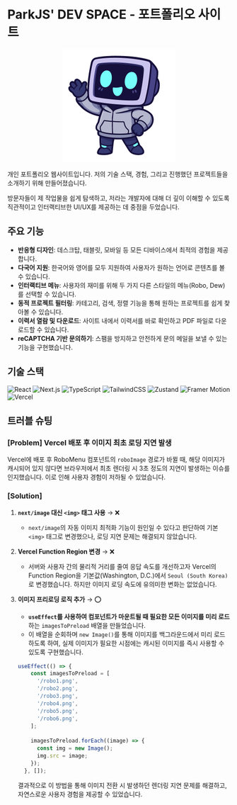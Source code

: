 # ParkJS' DEV SPACE - 포트폴리오 사이트
<p align="center">
    <img src="./public/robo1.png" width="256" height="256">
</p>

개인 포트폴리오 웹사이트입니다. 저의 기술 스택, 경험, 그리고 진행했던 프로젝트들을 소개하기 위해 만들어졌습니다.

방문자들이 제 작업물을 쉽게 탐색하고, 저라는 개발자에 대해 더 깊이 이해할 수 있도록 직관적이고 인터랙티브한 UI/UX를 제공하는 데 중점을 두었습니다.

## 주요 기능

* **반응형 디자인**: 데스크탑, 태블릿, 모바일 등 모든 디바이스에서 최적의 경험을 제공합니다.
* **다국어 지원**: 한국어와 영어를 모두 지원하여 사용자가 원하는 언어로 콘텐츠를 볼 수 있습니다.
* **인터랙티브 메뉴**: 사용자의 재미를 위해 두 가지 다른 스타일의 메뉴(Robo, Dew)를 선택할 수 있습니다.
* **동적 프로젝트 필터링**: 카테고리, 검색, 정렬 기능을 통해 원하는 프로젝트를 쉽게 찾아볼 수 있습니다.
* **이력서 열람 및 다운로드**: 사이트 내에서 이력서를 바로 확인하고 PDF 파일로 다운로드할 수 있습니다.
* **reCAPTCHA 기반 문의하기**: 스팸을 방지하고 안전하게 문의 메일을 보낼 수 있는 기능을 구현했습니다.

## 기술 스택

![React](https://img.shields.io/badge/React-20232A?style=badge&logo=react&logoColor=61DAFB)
![Next.js](https://img.shields.io/badge/Next.js-000000?style=badge&logo=next.js&logoColor=white)
![TypeScript](https://img.shields.io/badge/TypeScript-3178C6?style=badge&logo=typescript&logoColor=white)
![TailwindCSS](https://img.shields.io/badge/TailwindCSS-06B6D4?style=badge&logo=tailwindcss&logoColor=white)
![Zustand](https://img.shields.io/badge/Zustand-000000?style=badge&logo=zustand&logoColor=white)
![Framer Motion](https://img.shields.io/badge/Framer_Motion-0055FF?style=badge&logo=framer&logoColor=white)
![Vercel](https://img.shields.io/badge/Vercel-000000?style=badge&logo=vercel&logoColor=white)

## 트러블 슈팅

### [Problem] Vercel 배포 후 이미지 최초 로딩 지연 발생

Vercel에 배포 후 RoboMenu 컴포넌트의 `roboImage` 경로가 바뀔 때, 해당 이미지가 캐시되어 있지 않다면 브라우저에서 최초 렌더링 시 3초 정도의 지연이 발생하는 이슈를 인지했습니다. 이로 인해 사용자 경험이 저하될 수 있었습니다.

### [Solution]

1.  **`next/image` 대신 `<img>` 태그 사용** → ❌
    * `next/image`의 자동 이미지 최적화 기능이 원인일 수 있다고 판단하여 기본 `<img>` 태그로 변경했으나, 로딩 지연 문제는 해결되지 않았습니다.

2.  **Vercel Function Region 변경** → ❌
    * 서버와 사용자 간의 물리적 거리를 줄여 응답 속도를 개선하고자 Vercel의 Function Region을 기본값(Washington, D.C.)에서 `Seoul (South Korea)`로 변경했습니다. 하지만 이미지 로딩 속도에 유의미한 변화는 없었습니다.

3.  **이미지 프리로딩 로직 추가** → ⭕
    * **`useEffect`를 사용하여 컴포넌트가 마운트될 때 필요한 모든 이미지를 미리 로드**하는 `imagesToPreload` 배열을 만들었습니다.
    * 이 배열을 순회하며 `new Image()`를 통해 이미지를 백그라운드에서 미리 로드하도록 하여, 실제 이미지가 필요한 시점에는 캐시된 이미지를 즉시 사용할 수 있도록 구현했습니다.

    ```javascript
    useEffect(() => {
        const imagesToPreload = [
          '/robo1.png',
          '/robo2.png',
          '/robo3.png',
          '/robo4.png',
          '/robo5.png',
          '/robo6.png',
        ];
      
        imagesToPreload.forEach((image) => {
          const img = new Image();
          img.src = image;
        });
      }, []);
    ```

    결과적으로 이 방법을 통해 이미지 전환 시 발생하던 렌더링 지연 문제를 해결하고, 자연스로운 사용자 경험을 제공할 수 있었습니다.
